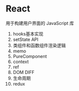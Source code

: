 # React
用于构建用户界面的 JavaScript 库

1. hooks基本实现
2. setState API
3. 类组件和函数组件渲染逻辑
4. memo
5. PureComponent
6. context
7. ref
8. DOM DIFF
9. 生命周期
10. redux


